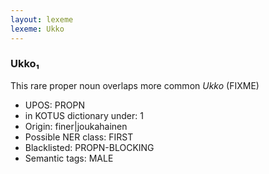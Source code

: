 ```yaml
---
layout: lexeme
lexeme: Ukko
---
```


###  Ukko₁

This rare proper noun overlaps more common *Ukko* (FIXME)
* UPOS:  PROPN
* in KOTUS dictionary under:  1
* Origin:  finer|joukahainen
* Possible NER class:  FIRST
* Blacklisted:  PROPN-BLOCKING
* Semantic tags:  MALE

